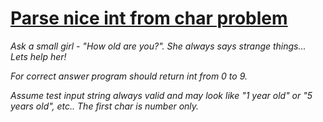 #     [Parse nice int from char problem](https://www.codewars.com/kata/557cd6882bfa3c8a9f0000c1)

*Ask a small girl - "How old are you?". She always says strange things... Lets help her!*

*For correct answer program should return int from 0 to 9.*

*Assume test input string always valid and may look like "1 year old" or "5 years old", etc.. The first char is number only.*